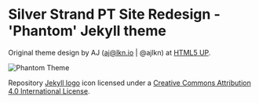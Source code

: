 # Silver Strand PT Site Redesign - 'Phantom' Jekyll theme


Original theme design by AJ (aj@lkn.io | @ajlkn) at [HTML5 UP](https://html5up.net/).

![Phantom Theme](uploads/phantom.jpg "Phantom Theme")

Repository [Jekyll logo](https://github.com/jekyll/brand) icon licensed under a [Creative Commons Attribution 4.0 International License](http://choosealicense.com/licenses/cc-by-4.0/).
